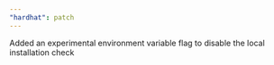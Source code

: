 ```yaml
---
"hardhat": patch
---
```


Added an experimental environment variable flag to disable the local installation check
